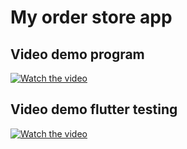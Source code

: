 # My order store app

## Video demo program
[![Watch the video](https://img.youtube.com/vi/fDdt8I4hUyo/hqdefault.jpg)](https://youtu.be/fDdt8I4hUyo)



## Video demo flutter testing

[![Watch the video](https://img.youtube.com/vi/nbN0yp_7kAk/hqdefault.jpg)](https://www.youtube.com/embed/nbN0yp_7kAk)
